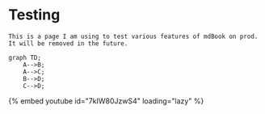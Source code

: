 # Testing

```admonish info
This is a page I am using to test various features of mdBook on prod. It will be removed in the future.
```

```mermaid
graph TD;
    A-->B;
    A-->C;
    B-->D;
    C-->D;
```

{% embed youtube id="7kIW80JzwS4" loading="lazy" %}
